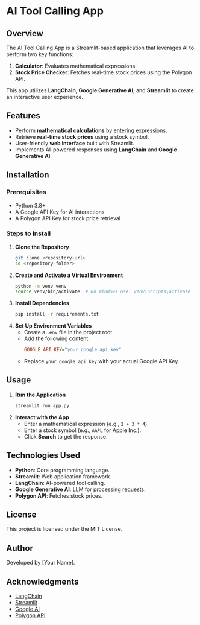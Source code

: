 # AI Tool Calling App

## Overview
The AI Tool Calling App is a Streamlit-based application that leverages AI to perform two key functions:
1. **Calculator**: Evaluates mathematical expressions.
2. **Stock Price Checker**: Fetches real-time stock prices using the Polygon API.

This app utilizes **LangChain**, **Google Generative AI**, and **Streamlit** to create an interactive user experience.

## Features
- Perform **mathematical calculations** by entering expressions.
- Retrieve **real-time stock prices** using a stock symbol.
- User-friendly **web interface** built with Streamlit.
- Implements AI-powered responses using **LangChain** and **Google Generative AI**.

## Installation
### Prerequisites
- Python 3.8+
- A Google API Key for AI interactions
- A Polygon API Key for stock price retrieval

### Steps to Install
1. **Clone the Repository**
   ```sh
   git clone <repository-url>
   cd <repository-folder>
   ```
2. **Create and Activate a Virtual Environment**
   ```sh
   python -m venv venv
   source venv/bin/activate  # On Windows use: venv\Scripts\activate
   ```
3. **Install Dependencies**
   ```sh
   pip install -r requirements.txt
   ```
4. **Set Up Environment Variables**
   - Create a `.env` file in the project root.
   - Add the following content:
     ```ini
     GOOGLE_API_KEY="your_google_api_key"
     ```
   - Replace `your_google_api_key` with your actual Google API Key.

## Usage
1. **Run the Application**
   ```sh
   streamlit run app.py
   ```
2. **Interact with the App**
   - Enter a mathematical expression (e.g., `2 + 3 * 4`).
   - Enter a stock symbol (e.g., `AAPL` for Apple Inc.).
   - Click **Search** to get the response.

## Technologies Used
- **Python**: Core programming language.
- **Streamlit**: Web application framework.
- **LangChain**: AI-powered tool calling.
- **Google Generative AI**: LLM for processing requests.
- **Polygon API**: Fetches stock prices.

## License
This project is licensed under the MIT License.

## Author
Developed by [Your Name].

## Acknowledgments
- [LangChain](https://www.langchain.com/)
- [Streamlit](https://streamlit.io/)
- [Google AI](https://ai.google/)
- [Polygon API](https://polygon.io/)

